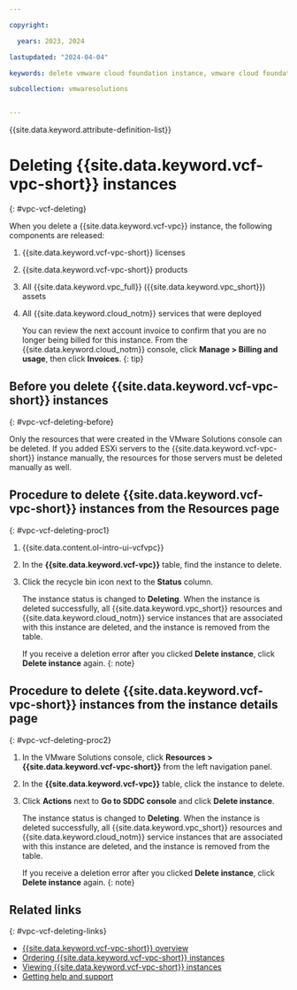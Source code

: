 ```yaml
---

copyright:

  years: 2023, 2024

lastupdated: "2024-04-04"

keywords: delete vmware cloud foundation instance, vmware cloud foundation instance, delete instance, delete vmware cloud edition instance

subcollection: vmwaresolutions


---
```


{{site.data.keyword.attribute-definition-list}}

# Deleting {{site.data.keyword.vcf-vpc-short}} instances
{: #vpc-vcf-deleting}

When you delete a {{site.data.keyword.vcf-vpc}} instance, the following components are released:
1. {{site.data.keyword.vcf-vpc-short}} licenses
2. {{site.data.keyword.vcf-vpc-short}} products
3. All {{site.data.keyword.vpc_full}} ({{site.data.keyword.vpc_short}}) assets
4. All {{site.data.keyword.cloud_notm}} services that were deployed

   You can review the next account invoice to confirm that you are no longer being billed for this instance. From the {{site.data.keyword.cloud_notm}} console, click **Manage > Billing and usage**, then click **Invoices**.
   {: tip}

## Before you delete {{site.data.keyword.vcf-vpc-short}} instances
{: #vpc-vcf-deleting-before}

Only the resources that were created in the VMware Solutions console can be deleted. If you added ESXi servers to the {{site.data.keyword.vcf-vpc-short}} instance manually, the resources for those servers must be deleted manually as well.

## Procedure to delete {{site.data.keyword.vcf-vpc-short}} instances from the Resources page
{: #vpc-vcf-deleting-proc1}

1. {{site.data.content.ol-intro-ui-vcfvpc}}
2. In the **{{site.data.keyword.vcf-vpc}}** table, find the instance to delete.
3. Click the recycle bin icon next to the **Status** column.

   The instance status is changed to **Deleting**. When the instance is deleted successfully, all {{site.data.keyword.vpc_short}} resources and {{site.data.keyword.cloud_notm}} service instances that are associated with this instance are deleted, and the instance is removed from the table.

   If you receive a deletion error after you clicked **Delete instance**, click **Delete instance** again.
   {: note}

## Procedure to delete {{site.data.keyword.vcf-vpc-short}} instances from the instance details page
{: #vpc-vcf-deleting-proc2}

1. In the VMware Solutions console, click **Resources > {{site.data.keyword.vcf-vpc-short}}** from the left navigation panel.
2. In the **{{site.data.keyword.vcf-vpc}}** table, click the instance to delete.
3. Click **Actions** next to **Go to SDDC console** and click **Delete instance**.

   The instance status is changed to **Deleting**. When the instance is deleted successfully, all {{site.data.keyword.vpc_short}} resources and {{site.data.keyword.cloud_notm}} service instances that are associated with this instance are deleted, and the instance is removed from the table.

   If you receive a deletion error after you clicked **Delete instance**, click **Delete instance** again.
   {: note}

## Related links
{: #vpc-vcf-deleting-links}

* [{{site.data.keyword.vcf-vpc-short}} overview](/docs/vmwaresolutions?topic=vmwaresolutions-vpc-vcf-ovw)
* [Ordering {{site.data.keyword.vcf-vpc-short}} instances](/docs/vmwaresolutions?topic=vmwaresolutions-vpc-vcf-ordering)
* [Viewing {{site.data.keyword.vcf-vpc-short}} instances](/docs/vmwaresolutions?topic=vmwaresolutions-vpc-vcf-viewing)
* [Getting help and support](/docs/vmwaresolutions?topic=vmwaresolutions-trbl_support)
